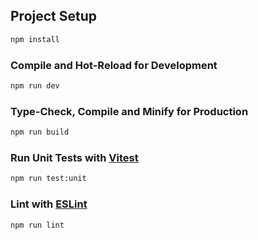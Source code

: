 ## Project Setup
```sh
npm install
```

### Compile and Hot-Reload for Development
```sh
npm run dev
```

### Type-Check, Compile and Minify for Production
```sh
npm run build
```

### Run Unit Tests with [Vitest](https://vitest.dev/)
```sh
npm run test:unit
```

### Lint with [ESLint](https://eslint.org/)
```sh
npm run lint
```
